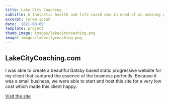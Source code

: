 ```yaml
---
title: Lake City Coaching
subtitle: A fantastic health and life coach was in need of an amazing website.
excerpt: lorem-ipsum
date: '2021-08-09'
template: project
thumb_image: images/lakecitycoaching.png
image: images/lakecitycoaching.png
---
```

## LakeCityCoaching.com

I was able to create a beautiful Gatsby based static progressive website for my client that captured the essence of the business perfectly. Because it was a small business, we were able to start and host this site for a very low cost which made this client happy.

[Visit the site](https://www.lakecitycoaching.com)
